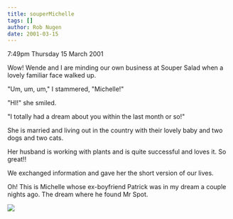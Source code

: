 ```yaml
---
title: souperMichelle
tags: []
author: Rob Nugen
date: 2001-03-15
---
```


<p class=date>7:49pm Thursday 15 March 2001</p>

<p>Wow!  Wende and I are minding our own business at
Souper Salad when a lovely familiar face walked
up.</p>

<p>"Um, um, um," I stammered, "Michelle!"</p>

<p>"HI!" she smiled.</p>

<p>"I totally  had a dream about you within the last
month or so!"</p>

<p>She is married and living out in the country with
their lovely baby and two dogs and two cats.</p>

<p>Her husband is working with plants and is quite
successful and loves it.  So great!!</p>

<p>We exchanged information and gave her the short
version of our lives.</p>

<p>Oh!  This is Michelle whose ex-boyfriend Patrick
was in my dream a couple nights ago.  The dream where
he found Mr Spot.</p>

<p><img src="/images/rob/wL-ROB.gif"/></p>
